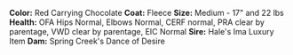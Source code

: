 **Color:** Red Carrying Chocolate
**Coat:** Fleece
**Size:** Medium - 17" and 22 lbs
**Health:** OFA Hips Normal, Elbows Normal, CERF normal, PRA clear by parentage, VWD clear by parentage, EIC Normal
**Sire:** Hale's Ima Luxury Item
**Dam:** Spring Creek's Dance of Desire

